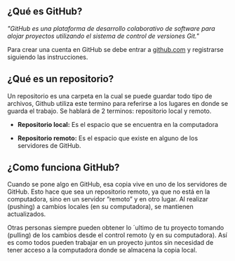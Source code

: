 ## ¿Qué es GitHub?

_"GitHub es una plataforma de desarrollo colaborativo de software para alojar proyectos utilizando el sistema de control de versiones Git."_

Para crear una cuenta en GitHub se debe entrar a [github.com](https://github.com/) y registrarse siguiendo las instrucciones.

## ¿Qué es un repositorio?  

Un repositorio es una carpeta en la cual se puede guardar todo tipo de archivos, Github utiliza este termino para referirse a los lugares en donde se guarda el trabajo. Se hablará de 2 terminos: repositorio local y remoto.

* __Repositorio local:__ Es el espacio que se encuentra en la computadora

* __Repositorio remoto:__ Es el espacio que existe en alguno de los servidores de GitHub. 

## ¿Como funciona GitHub?

Cuando se pone algo en GitHub, esa copia vive en uno de los servidores de GitHub. Esto hace que sea un repositorio remoto, ya que no está en la computadora, sino en un servidor ”remoto” y en otro lugar. Al realizar (pushing) a cambios locales (en su computadora), se mantienen actualizados.

Otras personas siempre pueden obtener lo ´ultimo de tu proyecto tomando (pulling) de los cambios desde el control remoto (y en su computadora). Así es como todos pueden trabajar en un proyecto juntos sin necesidad de tener acceso a la computadora donde se almacena la copia local.